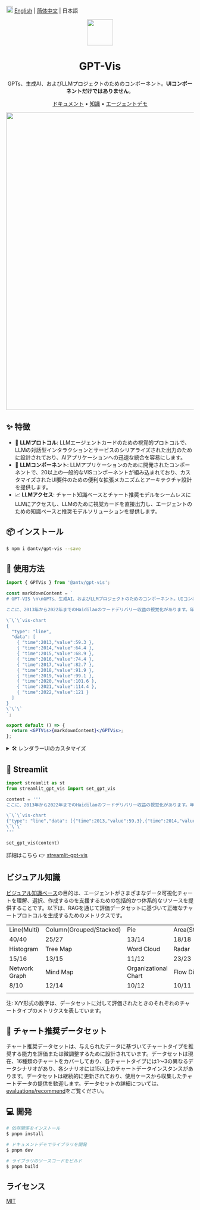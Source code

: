 <img src="https://gw.alipayobjects.com/zos/antfincdn/R8sN%24GNdh6/language.svg" width="18"> [English](./README.md) | [简体中文](./README.zh-CN.md) | 日本語

<div align="center">
  <img src="https://github.com/eosphoros-ai/GPT-Vis/assets/17919400/c8804ffb-d3d6-45d3-846f-cf217681ab05" height=70">
</div>

<h1 align="center">GPT-Vis</h1>

<div align="center">

GPTs、生成AI、およびLLMプロジェクトのためのコンポーネント。**UIコンポーネントだけではありません**。

<p align="center">
  <a href="https://gpt-vis.antv.vision" target="_blank">ドキュメント</a> •
  <a href="/knowledges" target="_blank">知識</a> •
  <a href="https://tbox.alipay.com/experience/202410APr1n200110168?id=20241122F8eB00104644" target="_blank">エージェントデモ</a>
</p>
</div>

<div align="center">
  <a href="https://github.com/user-attachments/assets/d6e90e58-9bf7-4c40-a2db-96cbd68ed818" target="_blank"><img src="https://github.com/user-attachments/assets/d6e90e58-9bf7-4c40-a2db-96cbd68ed818" width="800"></a>
</div>

## ✨ 特徴

- 🤖 **LLMプロトコル**: LLMエージェントカードのための視覚的プロトコルで、LLMの対話型インタラクションとサービスのシリアライズされた出力のために設計されており、AIアプリケーションへの迅速な統合を容易にします。
- 🍡 **LLMコンポーネント**: LLMアプリケーションのために開発されたコンポーネントで、20以上の一般的なVISコンポーネントが組み込まれており、カスタマイズされたUI要件のための便利な拡張メカニズムとアーキテクチャ設計を提供します。
- 📈 **LLMアクセス**: チャート知識ベースとチャート推奨モデルをシームレスにLLMにアクセスし、LLMのために視覚カードを直接出力し、エージェントのための知識ベースと推奨モデルソリューションを提供します。

## 📦 インストール

```bash
$ npm i @antv/gpt-vis --save
```

## 🔨 使用方法

```jsx
import { GPTVis } from '@antv/gpt-vis';

const markdownContent = `
# GPT-VIS \n\nGPTs、生成AI、およびLLMプロジェクトのためのコンポーネント。UIコンポーネントだけではありません。

ここに、2013年から2022年までのHaidilaoのフードデリバリー収益の視覚化があります。年々着実に増加しており、特に最近の年では顕著な*成長*が見られます。

\`\`\`vis-chart
{
  "type": "line",
  "data": [
    { "time":2013,"value":59.3 },
    { "time":2014,"value":64.4 },
    { "time":2015,"value":68.9 },
    { "time":2016,"value":74.4 },
    { "time":2017,"value":82.7 },
    { "time":2018,"value":91.9 },
    { "time":2019,"value":99.1 },
    { "time":2020,"value":101.6 },
    { "time":2021,"value":114.4 },
    { "time":2022,"value":121 }
  ]
}
\`\`\`
`;

export default () => {
  return <GPTVis>{markdownContent}</GPTVis>;
};
```

<details>
<summary>🛠 レンダラーUIのカスタマイズ</summary>

```jsx
import { GPTVisLite, withChartCode, ChartType, Pie } from '@antv/gpt-vis';

const markdownContent = `
\`\`\`my-ui
my data
\`\`\`

\`\`\`vis-chart
{
  "type": "pie",
  "data": [
    { "category": "カテゴリ1", "value": 27 },
    { "category": "カテゴリ2", "value": 25 },
    { "category": "カテゴリ3", "value": 18 },
    { "category": "その他", "value": 5 }
  ]
}
\`\`\`
`;

const customRenderers = { 'my-ui': ({ children }) => <div>{children}</div> };
const components = {
  code: withChartCode({
    languageRenderers: customRenderers, // カスタムブロックレンダラーを登録
    components: { [ChartType.Pie]: Pie }, // パイチャートを登録
  }),
};

export default () => {
  return <GPTVisLite components={components}>{markdownContent}</GPTVisLite>;
};
```

</details>

## 🐍 Streamlit

```python
import streamlit as st
from streamlit_gpt_vis import set_gpt_vis

content = '''
ここに、2013年から2022年までのHaidilaoのフードデリバリー収益の視覚化があります。年々着実に増加しており、特に最近の年では顕著な*成長*が見られます。

\`\`\`vis-chart
{"type": "line","data": [{"time":2013,"value":59.3},{"time":2014,"value":64.4},{"time":2015,"value":68.9},{"time":2016,"value":74.4},{"time":2017,"value":82.7},{"time":2018,"value":91.9},{"time":2019,"value":99.1},{"time":2020,"value":101.6},{"time":2021,"value":114.4},{"time":2022,"value":121}]}
\`\`\`
'''

set_gpt_vis(content)
```

詳細はこちら 👉 [streamlit-gpt-vis](https://github.com/antvis/GPT-Vis/tree/main/bindings/streamlit-gpt-vis)

## ビジュアル知識

[ビジュアル知識ベース](https://github.com/antvis/GPT-Vis/tree/main/knowledges)の目的は、エージェントがさまざまなデータ可視化チャートを理解、選択、作成するのを支援するための包括的かつ体系的なリソースを提供することです。以下は、RAGを通じて評価データセットに基づいて正確なチャートプロトコルを生成するためのメトリクスです。

|               |                         |                      |               |                      |                 |         |
| ------------- | ----------------------- | -------------------- | ------------- | -------------------- | --------------- | ------- |
| Line(Multi)   | Column(Grouped/Stacked) | Pie                  | Area(Stacked) | Bar(Grouped/Stacked) | Scatter(Bubble) | Heatmap |
| 40/40         | 25/27                   | 13/14                | 18/18         | 18/20                | 10/10           | 9/10    |
| Histogram     | Tree Map                | Word Cloud           | Radar         | Dual Axis            | Rich Text NTV   | Pin Map |
| 15/16         | 13/15                   | 11/12                | 23/23         | 13/14                | 7.3/10          | 10/11   |
| Network Graph | Mind Map                | Organizational Chart | Flow Diagram  | Fishbone Diagram     |                 |         |
| 8/10          | 12/14                   | 10/12                | 10/11         | 10/12                |                 |         |
|               |                         |                      |               |                      |                 |         |

注: X/Y形式の数字は、データセットに対して評価されたときのそれぞれのチャートタイプのメトリクスを表しています。

## 🤖 チャート推奨データセット

チャート推奨データセットは、与えられたデータに基づいてチャートタイプを推奨する能力を評価または微調整するために設計されています。データセットは現在、16種類のチャートをカバーしており、各チャートタイプには1〜3の異なるデータシナリオがあり、各シナリオには15以上のチャートデータインスタンスがあります。データセットは継続的に更新されており、使用ケースから収集したチャートデータの提供を歓迎します。データセットの詳細については、[evaluations/recommend](https://github.com/antvis/GPT-Vis/blob/main/evaluations/datastes/recommend/README.en.md)をご覧ください。

## 💻 開発

```bash
# 依存関係をインストール
$ pnpm install

# ドキュメントデモでライブラリを開発
$ pnpm dev

# ライブラリのソースコードをビルド
$ pnpm build
```

## ライセンス

[MIT](./LICENSE)
